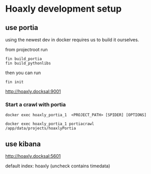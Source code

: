 # Hoaxly development setup

## use portia

using the newest dev in docker requires us to build it ourselves.

from projectroot run

    fin build_portia
    fin build_pythonlibs

then you can run 

    fin init


http://hoaxly.docksal:9001

### Start a crawl with portia
```
docker exec hoaxly_portia_1  <PROJECT_PATH> [SPIDER] [OPTIONS]

docker exec hoaxly_portia_1 portiacrawl /app/data/projects/hoaxlyPortia
```

## use kibana
http://hoaxly.docksal:5601

default index: hoaxly
(uncheck contains timedata)